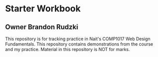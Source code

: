 # Starter Workbook

## Owner Brandon Rudzki

This repository is for tracking practice in Nait's COMP1017 Web Design Fundamentals. This repository contains demonstrations from the course and my practice. Material in this repository is NOT for marks.

